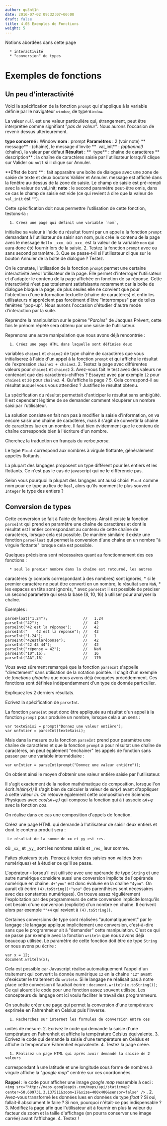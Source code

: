 ```yaml
---
author: qu3nt1n
date: 2016-07-02 09:32:07+00:00
draft: false
title: 4.05 Exemples de Fonctions
weight: 5
---
```


Notions abordées dans cette page



 	  * interactivité
 	  * "conversion" de types






# Exemples de fonctions




## Un peu d'interactivité


Voici la spécification de la fonction `prompt` qui
s'applique à la variable définie par le
navigateur `window`, de type `Window`.


La valeur `null` est une valeur particulière qui,
étrangement, peut être interprétée comme signifiant "_pas de
valeur_". Nous aurons l'occasion de revenir dessus ultérieurement.




**type concerné :** Window
**nom** : prompt
**Paramètres** : 2 (voir note)
**  message** : (chaîne), le message d'invite
**  val_init** : _(optionnel)_ (chaîne),
la valeur par défaut
**Résultat** :
**  type** : chaîne de caractères
**  description** : la chaîne de caractères saisie
par l'utilisateur lorsqu'il clique sur Valider
ou `null` si il clique sur Annuler.

**Effet de bord ** : fait apparaitre une boîte de dialogue avec une zone de saisie
de texte et deux boutons Valider et Annuler.
message est affiché dans la fenêtre au-dessus de la zone
de saisie. Le champ de saisie est pré-rempli avec la valeur de val_init;
**note** : le second paramètre peut-être omis, dans ce cas
le champ de saisie est vide (ce qui revient à dire que la valeur
de `val_init` est `""`).


Cette spécification doit nous permettre l'utilisation de cette
fonction, testons-la :






 	  1. Créez une page qui définit une variable `nom`,
initialise sa valeur à l'aide du résultat fourni par un appel à la
fonction `prompt` demandant à l'utilisateur de saisir
son nom, puis crée le contenu de la page avec le
message `Hello _xxx_` où `_xxx_`
est la valeur de la variable `nom` qui aura donc été
fournir lors de la saisie.
 	  2. Testez la fonction `prompt` avec ou sans second paramètre.
 	  3. Que se passe-t-il si l'utilisateur clique sur le bouton Annuler
de la boîte de dialogue ? Testez.




On le constate, l'utilisation de la fonction `prompt`
permet une certaine interactivité avec l'utilisateur de la
page. Elle permet d'interroger l'utilisateur et d'adapter le contenu
de la page affichée en fonction de sa réponse. Cette interactivité
n'est pas totalement satisfaisante notamment car la boîte de
dialogue bloque la page, de plus seules elle ne convient que pour
l'obtention d'une information textuelle (chaîne de caractères) et
enfin les utilisateurs n'apprécient pas forcément d'être
"interrompus" par de telles fenêtres "pop-up". Nous aurons
l'occasion d'étudier d'autre mode d'interaction par la suite.


Reprendre la manipulation sur le poème "_Paroles_" de Jacques Prévert,
cette fois le prénom répété sera obtenu par une saisie de
l'utilisateur.




Reprenons une autre manipulation que nous avons déjà rencontrée :



 	  1. Créez une page HTML dans laquelle sont définies deux
variables `chaine1` et `chaine2` de type
chaîne de caractères que vous initialiserez à l'aide d'un appel à la
fonction `prompt` et qui affiche le
résultat de l'expression
`chaine1 + chaine2`.
 	  2. Testez la page avec différentes valeurs pour `chaine1` et `chaine2`
 	  3. Avez-vous fait le test avec des valeurs ne contenant que des
caractères-chiffres ? Essayez avec par exemple `12`
pour `chaine1` et `20`
pour `chaine2`.
 	  4. Qu'affiche la page ?
 	  5. Cela correspond-il au résultat auquel vous vous attendiez ?
Justifiez le résultat obtenu.




La spécification du résultat permettait d'anticiper le résultat
sans ambigüité. Il est cependant légitime de se demander comment
récupérer un nombre saisi par l'utilisateur.

La solution consiste en fait non pas à modifier la saisie
d'information, on va encore saisir une chaîne de caractères, mais il
s'agit de convertir la chaîne de caractères lue
en un nombre. Il faut bien évidemment que le contenu de chaîne
corresponde bien à l'écriture d'un nombre.


Cherchez la traduction en français du verbe _parse_.




Le type `Float` correspond aux nombres à virgule
flottante, généralement
appelés flottants.

La plupart des langages proposent un type différent pour
les entiers et les flottants. Ce n'est pas le cas de javascript qui ne le
différencie pas.





Selon vous pourquoi la plupart des langages
ont aussi choisi `Float` comme nom
pour ce type au lieu de `Real`, alors qu'ils nomment le
plus souvent `Integer` le type des entiers ?




## Conversion de types


Cette conversion se fait à l'aide de fonctions. Ainsi il existe la
fonction `parseInt` qui prend en paramètre une chaîne de
caractères et dont le résultat est l'entier correspondant au contenu
de cette chaîne de caractères, lorsque cela est possible. De manière
similaire il existe une fonction `parseFloat` qui permet
la conversion d'une chaîne en un nombre "à virgule flottante"
lorsque cela est possible.

Quelques précisions sont nécessaires quant au fonctionnement des
ces fonctions :



 	  * seul le premier nombre dans la chaîne est retourné, les autres
caractères (y compris correspondant à des nombres) sont
ignorés,
 	  * si le premier caractère ne peut être converti en un nombre, le
résultat sera `NaN`,
 	  * les espaces en tête sont ignorés,
 	  * avec `parseInt` il est possible de préciser un second paramètre
qui sera la base (8, 10, 16) à utiliser pour analyser la chaîne.

Exemples :


    parseFloat("1.24");                //   1.24
    parseInt("42");                    //   42
    parseInt("42 est la réponse");     //   42
    parseInt("    42 est la réponse"); //   42
    parseInt("1.24");                  //   1
    parseInt("42estlaréponse");        //   42
    parseInt("42 43 44");              //   42
    parseInt("réponse = 42");          //   NaN
    parseInt("10",16);                 //   16
    parseInt("AA",16)                  //   170





Vous avez sûrement remarqué que la
fonction `parseInt` s'appelle "directement" sans
utilisation de la notation pointée. Il s'agit d'un exemple de _fonctions
globales_ que nous avons déjà évoquées précédemment. Ces
fonctions sont définies indépendamment d'un type de donnée particulier.




Expliquez les 2 derniers résultats.




Ecrivez la spécification de `parseInt`.


La fonction `parseInt` peut donc être appliquée au
résultat d'un appel à la fonction `prompt` pour produire
un nombre, lorsque cela a un sens :


    var texteSaisi = prompt("Donnez une valeur entière");
    var unEntier = parseInt(texteSaisi);



Mais dans la mesure ou la fonction `parseInt` prend pour
paramètre une chaîne de caractères et que la
fonction `prompt` a pour résultat une chaîne de caractères,
on peut également "enchainer" les appels de fonction sans passer par
une variable intermédiaire :


    var unEntier = parseInt(prompt("Donnez une valeur entière"));



On obtient ainsi le moyen d'obtenir une valeur entière saisie par l'utilisateur.


Il s'agit exactement de la notion mathématique de composition, lorsque
l'on écrit _ln(sin(x))_ il s'agit bien de calculer la valeur
de _sin(x)_ avant d'appliquer à cette valeur _ln_. On
retouve également cette composition en Sciences Physiques
avec _cos(ωt+φ)_ qui compose la fonction qui à _t_
associe _ωt+φ_ avec la fonction _cos_.


On réalise dans ce cas une composition
d'appels de fonction.


Créez une page HTML qui demande à l'utilisateur de saisir deux entiers
et dont le contenu produit sera :


     Le résultat de la somme de xx et yy est res.



où `_xx_` et `_yy_` sont les nombres
saisis et `_res_` leur somme.

Faites plusieurs tests. Pensez à tester des saisies non valides (non
numériques) et à étudier ce qu'il se passe.






L'opérateur `+` lorsqu'il est utilisée avec une opérande de
type `String` et une autre numérique considère aussi une
conversion implicite de l'opérande numérique en
chaîne. `4+"you"` est donc évaluée en la
chaîne `"4you"`. On aurait dû
écrire `(4).toString()+"you"` (les parenthèses sont nécessaires avec
des constantes numériques).
On trouve assez régulièrement l'exploitation par des programmeurs de
cette conversion implicite lorsqu'ils ont besoin d'une conversion
(explicite) d'un nombre en chaîne. Il écrivent alors par
exemple `""+4` qui revient à `(4).toString()`.




Certaines conversions de type sont réalisées "automatiquement" par le
langage : le langage applique implicitement une conversion,
c'est-à-dire sans que le programmeur ait à "demander" cette
manipulation. C'est ce qui se passe par exemple avec la
fonction `writeln` que nous avons déjà beaucoup
utilisée. Le paramètre de cette fonction doit être de
type `String` or nous avons pu écrire :


    var x = 12;
    document.writeln(x);



Cela est possible car Javascript réalise automatiquement l'appel d'un
traitement qui convertit la donnée numérique `12` en la
chaîne `"12"` avant d'exécuter le traitement
du `writeln`. Si le langage ne réalisait pas à notre place
cette conversion il faudrait écrire :
`
document.writeln(x.toString());
`
Ce qui alourdit le code pour une fonction assez souvent utilisée. Les
concepteurs du langage ont ici voulu faciliter le travail des
programmeurs.


On souhaite créer une page qui permet la conversion d'une température
exprimée en Fahrenheit en Celsius puis l'inverse.



 	  1. Recherchez sur internet les formules de conversion entre ces
unités de mesure.
 	  2. Ecrivez le code qui demande la saisie d'une température en Fahrenheit et affiche la
température Celsius équivalente.
 	  3. Ecrivez le code qui demande la saisie d'une température en Celsius
et affiche la température Fahrenheit équivalente.
 	  4. Testez la page créée.










 	  1. Réalisez un page HTML qui après avoir demandé la saisie de 2 valeurs
correspondant à une latitude et une longitude sous forme de nombres à virgule affiche la "_google
map_" centrée sur ces coordonnées.

**Rappel** : le code pour afficher une image _google
map_ ressemble à ceci :
`<img
src="http://maps.googleapis.com/maps/api/staticmap?center=50.609731,3.137511&zoom=17&size=400x400&sensor=false"
/>`
.
 	  2. Avez-vous transformé les données lues en données de
type _float_ ? Si oui, fallait-il absolument le faire ? Si non,
pourquoi n'était-ce pas indispensable ?
 	  3. Modifiez la page afin que l'utilisateur ait à fournir en plus la
valeur du facteur de zoom et la taille d'affichage (on pourra
conserver une image carrée) avant l'affichage.
 	  4. Testez !
